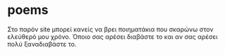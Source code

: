 # poems
Στο παρόν site μπορεί κανείς να βρει ποιηματάκια που σκαρώνω στον ελεύθερό μου χρόνο.
Όποιο σας αρέσει διαβάστε το και αν σας αρέσει πολύ ξαναδιαβάστε το.
